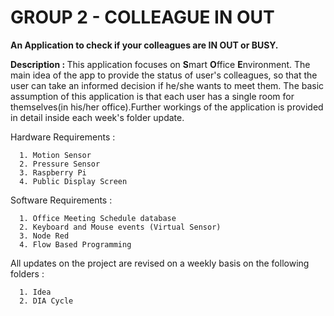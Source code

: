 
<h1>GROUP 2 - COLLEAGUE IN OUT</h1>

<b>An Application to check if your colleagues are IN OUT or BUSY.</b> 

<b>Description : </b>
      This application focuses on <b>S</b>mart <b>O</b>ffice <b>E</b>nvironment. The main idea of the app to provide the status of  user's colleagues, so that the user can take an informed decision if he/she wants to meet them. The basic assumption of this application is that each user has a single room for themselves(in his/her office).Further workings of the application is provided in detail inside each week's folder update.

Hardware Requirements : 

      1. Motion Sensor
      2. Pressure Sensor
      3. Raspberry Pi
      4. Public Display Screen
      
Software Requirements :

      1. Office Meeting Schedule database
      2. Keyboard and Mouse events (Virtual Sensor)
      3. Node Red
      4. Flow Based Programming

All updates on the project are revised on a weekly basis on the following folders : 

      1. Idea
      2. DIA Cycle 
